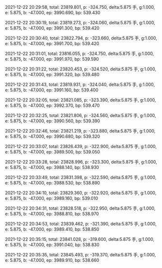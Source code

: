 2021-12-22 20:29:58, total: 23819.801, p: -324.750, delta:5.875 手, g:1.000, e: 5.875, b: -47.000, ep: 3990.690, bp: 539.430

2021-12-22 20:30:19, total: 23819.273, p: -324.060, delta:5.875 手, g:1.000, e: 5.875, b: -47.000, ep: 3991.300, bp: 539.420

2021-12-22 20:30:40, total: 23822.794, p: -323.660, delta:5.875 手, g:1.000, e: 5.875, b: -47.000, ep: 3991.700, bp: 539.420

2021-12-22 20:31:01, total: 23816.055, p: -324.750, delta:5.875 手, g:1.000, e: 5.875, b: -47.000, ep: 3991.970, bp: 539.590

2021-12-22 20:31:22, total: 23820.453, p: -324.520, delta:5.875 手, g:1.000, e: 5.875, b: -47.000, ep: 3991.320, bp: 539.480

2021-12-22 20:31:43, total: 23819.931, p: -324.040, delta:5.875 手, g:1.000, e: 5.875, b: -47.000, ep: 3991.160, bp: 539.400

2021-12-22 20:32:05, total: 23821.085, p: -323.390, delta:5.875 手, g:1.000, e: 5.875, b: -47.000, ep: 3992.370, bp: 539.470

2021-12-22 20:32:25, total: 23821.806, p: -324.560, delta:5.875 手, g:1.000, e: 5.875, b: -47.000, ep: 3990.560, bp: 539.390

2021-12-22 20:32:46, total: 23821.219, p: -323.880, delta:5.875 手, g:1.000, e: 5.875, b: -47.000, ep: 3990.680, bp: 539.320

2021-12-22 20:33:07, total: 23826.439, p: -322.900, delta:5.875 手, g:1.000, e: 5.875, b: -47.000, ep: 3989.500, bp: 539.050

2021-12-22 20:33:28, total: 23828.996, p: -323.300, delta:5.875 手, g:1.000, e: 5.875, b: -47.000, ep: 3988.140, bp: 538.930

2021-12-22 20:33:49, total: 23831.398, p: -322.590, delta:5.875 手, g:1.000, e: 5.875, b: -47.000, ep: 3988.530, bp: 538.890

2021-12-22 20:34:10, total: 23829.360, p: -322.920, delta:5.875 手, g:1.000, e: 5.875, b: -47.000, ep: 3989.160, bp: 539.010

2021-12-22 20:34:31, total: 23828.518, p: -322.950, delta:5.875 手, g:1.000, e: 5.875, b: -47.000, ep: 3988.810, bp: 538.970

2021-12-22 20:34:53, total: 23839.462, p: -321.390, delta:5.875 手, g:1.000, e: 5.875, b: -47.000, ep: 3989.410, bp: 538.850

2021-12-22 20:35:15, total: 23841.028, p: -319.600, delta:5.875 手, g:1.000, e: 5.875, b: -47.000, ep: 3991.040, bp: 538.830

2021-12-22 20:35:35, total: 23845.493, p: -319.370, delta:5.875 手, g:1.000, e: 5.875, b: -47.000, ep: 3989.910, bp: 538.660
